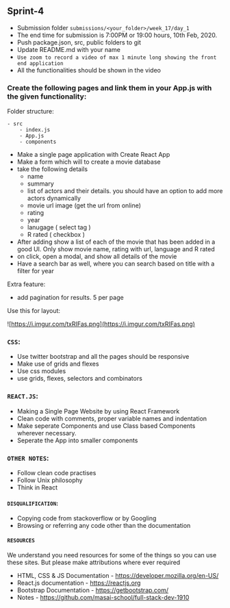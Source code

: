 ## Sprint-4 

- Submission folder `submissions/<your_folder>/week_17/day_1`
- The end time for submission is 7:00PM or 19:00 hours, 10th Feb, 2020.
- Push package.json, src, public folders to git 
- Update README.md with your name
- `Use zoom to record a video of max 1 minute long showing the front end application`
- All the functionalities should be shown in the video


###  Create the following pages and link them in your App.js with the given functionality:

Folder structure:
```
- src
    - index.js
    - App.js
    - components
```

- Make a single page application with Create React App
- Make a form which will to create a movie database
- take the following details
    - name
    - summary
    - list of actors and their details. you should have an option to add more actors dynamically
    - movie url image (get the url from online)
    - rating
    - year
    - lanugage ( select tag )
    - R rated ( checkbox )
- After adding show a list of each of the movie that has been added in a good UI. Only show movie name, rating with url, language and R rated
- on click, open a modal, and show all details of the movie 
- Have a search bar as well, where you can search based on title with a filter for year

Extra feature:
- add pagination for results. 5 per page

Use this for layout:

![https://i.imgur.com/txRIFas.png](https://i.imgur.com/txRIFas.png)

### `CSS`:
- Use twitter bootstrap and all the pages should be responsive
- Make use of grids and flexes
- Use css modules
- use grids, flexes, selectors and combinators

### `REACT.JS`:
- Making a Single Page Website by using React Framework
- Clean code with comments, proper variable names and indentation
- Make seperate Components and use Class based Components wherever necessary. 
- Seperate the App into smaller components


### `OTHER NOTES`:
- Follow clean code practises
- Follow Unix philosophy
- Think in React

#### `DISQUALIFICATION`:

- Copying code from stackoverflow or by Googling
- Browsing or referring any code other than the documentation

#### `RESOURCES`

We understand you need resources for some of the things so you can use these sites. But please make attributions where ever required

- HTML, CSS & JS Documentation - <https://developer.mozilla.org/en-US/>
- React.js documentation - <https://reactjs.org>
- Bootstrap Documentation - https://getbootstrap.com/
- Notes - https://github.com/masai-school/full-stack-dev-1910
